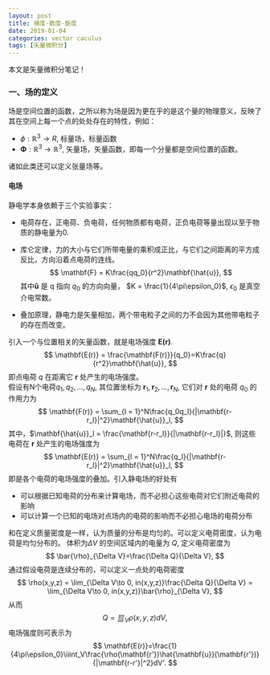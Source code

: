 ```yaml
---
layout: post
title: 梯度-散度-旋度
date: 2019-01-04
categories: vector caculus
tags: [矢量微积分]
---
```

本文是矢量微积分笔记！
<!--more-->
### 一、场的定义  
场是空间位置的函数，之所以称为场是因为更在乎的是这个量的物理意义，反映了其在空间上每一个点的处处存在的特性，例如：
- $\phi: \mathbb{R}^3 \to R$, 标量场，标量函数
- $\mathbf{\Phi}: \mathbb{R}^3 \to \mathbb{R}^3$, 矢量场，矢量函数，即每一个分量都是空间位置的函数。  

诸如此类还可以定义张量场等。  
#### 电场
静电学本身依赖于三个实验事实：
- 电荷存在，正电荷、负电荷，任何物质都有电荷，正负电荷等量出现以至于物质的静电量为0.
- 库仑定律，力的大小与它们所带电量的乘积成正比，与它们之间距离的平方成反比，方向沿着点电荷的连线。
$$
\mathbf{F} = K\frac{qq_0}{r^2}\mathbf{\hat{u}},
$$
其中$\mathbf{\hat{u}}$ 是 q 指向 $q_0$ 的方向向量， $K = \frac{1}{4\pi\epsilon_0}$, $\epsilon_0$ 是真空介电常数。

- 叠加原理，静电力是矢量相加，两个带电粒子之间的力不会因为其他带电粒子的存在而改变。  

引入一个与位置相关的矢量函数，就是电场强度 $\mathbf{E(r)}$.
$$
\mathbf{E(r)} = \frac{\mathbf{F(r)}}{q_0}=K\frac{q}{r^2}\mathbf{\hat{u}},
$$
即点电荷 $q$ 在距离它 $\mathbf{r}$ 处产生的电场强度。  
假设有N个电荷$q_1, q_2, ..., q_N$, 其位置坐标为 $\mathbf{r}_1, \mathbf{r}_2, ..., \mathbf{r}_N$, 它们对 $\mathbf{r}$ 处的电荷 $q_0$ 的作用力为
$$
\mathbf{F(r)} = \sum_{l = 1}^N\frac{q_0q_l}{|\mathbf{r-r_l}|^2}\mathbf{\hat{u}}_l,
$$
其中，$\mathbf{\hat{u}}_l = \frac{\mathbf{r-r_l}}{|\mathbf{r-r_l}|}$, 则这些电荷在 $\mathbf{r}$ 处产生的电场强度为
$$
\mathbf{E(r)} = \sum_{l = 1}^N\frac{q_l}{|\mathbf{r-r_l}|^2}\mathbf{\hat{u}}_l,
$$
即是各个电荷的电场强度的叠加。引入静电场的好处有
- 可以根据已知电荷的分布来计算电场，而不必担心这些电荷对它们附近电荷的影响
- 可以计算一个已知的电场对点场内的电荷的影响而不必担心电场的电荷分布

和在定义质量密度是一样，认为质量的分布是均匀的。可以定义电荷密度，认为电荷是均匀分布的。
体积为$\Delta V$ 的空间区域内的电量为 $Q$, 定义电荷密度为
$$
\bar{\rho}_{\Delta V}=\frac{\Delta Q}{\Delta V},
$$
通过假设电荷是连续分布的，可以定义一点处的电荷密度
$$
\rho(x,y,z) = \lim_{\Delta V\to 0, in(x,y,z)}\frac{\Delta Q}{\Delta V} = \lim_{\Delta V\to 0, in(x,y,z)}\bar{\rho}_{\Delta V},
$$
从而
$$
Q=\iiint_V\rho(x,y,z)dV,
$$
电场强度则可表示为
$$
\mathbf{E(r)}=\frac{1}{4\pi\epsilon_0}\iiint_V\frac{\rho(\mathbf{r'})\hat{\mathbf{u}}(\mathbf{r'})}{|\mathbf{r-r'}|^2}dV'.
$$